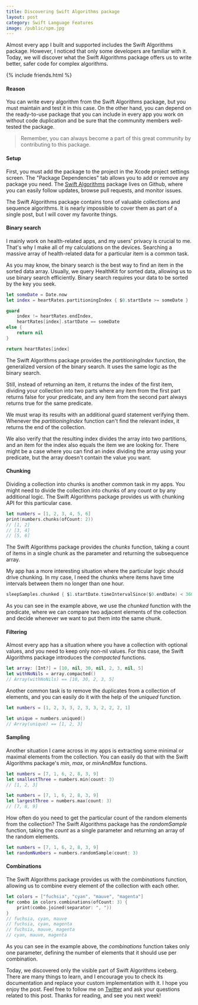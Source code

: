 ```yaml
---
title: Discovering Swift Algorithms package
layout: post
category: Swift Language Features
image: /public/spm.jpg
---
```


Almost every app I built and supported includes the Swift Algorithms package. However, I noticed that only some developers are familiar with it. Today, we will discover what the Swift Algorithms package offers us to write better, safer code for complex algorithms.

{% include friends.html %}

#### Reason
You can write every algorithm from the Swift Algorithms package, but you must maintain and test it in this case. On the other hand, you can depend on the ready-to-use package that you can include in every app you work on without code duplication and be sure that the community members well-tested the package.

> Remember, you can always become a part of this great community by contributing to this package.

#### Setup
First, you must add the package to the project in the Xcode project settings screen. The "Package Dependencies" tab allows you to add or remove any package you need. The [Swift Algorithms](https://github.com/apple/swift-algorithms) package lives on Github, where you can easily follow updates, browse pull requests, and monitor issues.

The Swift Algorithms package contains tons of valuable collections and sequence algorithms. It is nearly impossible to cover them as part of a single post, but I will cover my favorite things.

#### Binary search
I mainly work on health-related apps, and my users' privacy is crucial to me. That's why I make all of my calculations on the devices. Searching a massive array of health-related data for a particular item is a common task.

As you may know, the binary search is the best way to find an item in the sorted data array. Usually, we query HealthKit for sorted data, allowing us to use binary search efficiently. Binary search requires your data to be sorted by the key you seek.

```swift
let someDate = Date.now
let index = heartRates.partitioningIndex { $0.startDate >= someDate }

guard
    index != heartRates.endIndex,
    heartRates[index].startDate == someDate
else {
    return nil
}

return heartRates[index]
```

The Swift Algorithms package provides the *partitioningIndex* function, the generalized version of the binary search. It uses the same logic as the binary search. 

Still, instead of returning an item, it returns the index of the first item, dividing your collection into two parts where any item from the first part returns false for your predicate, and any item from the second part always returns true for the same predicate. 

We must wrap its results with an additional guard statement verifying them. Whenever the *partitioningIndex* function can't find the relevant index, it returns the end of the collection.

We also verify that the resulting index divides the array into two partitions, and an item for the index also equals the item we are looking for. There might be a case where you can find an index dividing the array using your predicate, but the array doesn't contain the value you want.

#### Chunking
Dividing a collection into chunks is another common task in my apps. You might need to divide the collection into chunks of any count or by any additional logic. The Swift Algorithms package provides us with chunking API for this particular case.

```swift
let numbers = [1, 2, 3, 4, 5, 6]
print(numbers.chunks(ofCount: 2))
// [1, 2]
// [3, 4]
// [5, 6]
```

The Swift Algorithms package provides the *chunks* function, taking a count of items in a single chunk as the parameter and returning the subsequence array.

My app has a more interesting situation where the particular logic should drive chunking. In my case, I need the chunks where items have time intervals between them no longer than one hour. 

```swift
sleepSamples.chunked { $1.startDate.timeIntervalSince($0.endDate) < 3600 }
```

As you can see in the example above, we use the *chunked* function with the predicate, where we can compare two adjacent elements of the collection and decide whenever we want to put them into the same chunk.

#### Filtering
Almost every app has a situation where you have a collection with optional values, and you need to keep only non-nil values. For this case, the Swift Algorithms package introduces the *compacted* functions.

```swift
let array: [Int?] = [10, nil, 30, nil, 2, 3, nil, 5]
let withNoNils = array.compacted()
// Array(withNoNils) == [10, 30, 2, 3, 5]
```

Another common task is to remove the duplicates from a collection of elements, and you can easily do it with the help of the *uniqued* function.

```swift
let numbers = [1, 2, 3, 3, 2, 3, 3, 2, 2, 2, 1]

let unique = numbers.uniqued()
// Array(unique) == [1, 2, 3]
```

#### Sampling
Another situation I came across in my apps is extracting some minimal or maximal elements from the collection. You can easily do that with the Swift Algorithms package's *min*, *max*, or *minAndMax* functions.

```swift
let numbers = [7, 1, 6, 2, 8, 3, 9]
let smallestThree = numbers.min(count: 3)
// [1, 2, 3]

let numbers = [7, 1, 6, 2, 8, 3, 9]
let largestThree = numbers.max(count: 3)
// [7, 8, 9]
```

How often do you need to get the particular count of the random elements from the collection? The Swift Algorithms package has the *randomSample* function, taking the *count* as a single parameter and returning an array of the random elements. 

```swift
let numbers = [7, 1, 6, 2, 8, 3, 9]
let randomNumbers = numbers.randomSample(count: 3)
```

#### Combinations
The Swift Algorithms package provides us with the *combinations* function, allowing us to combine every element of the collection with each other.

```swift
let colors = ["fuchsia", "cyan", "mauve", "magenta"]
for combo in colors.combinations(ofCount: 3) {
    print(combo.joined(separator: ", "))
}
// fuchsia, cyan, mauve
// fuchsia, cyan, magenta
// fuchsia, mauve, magenta
// cyan, mauve, magenta
```

As you can see in the example above, the *combinations* function takes only one parameter, defining the number of elements that it should use per combination.

Today, we discovered only the visible part of Swift Algorithms iceberg. There are many things to learn, and I encourage you to check its documentation and replace your custom implementation with it. I hope you enjoy the post. Feel free to follow me on [Twitter](https://twitter.com/mecid) and ask your questions related to this post. Thanks for reading, and see you next week!
